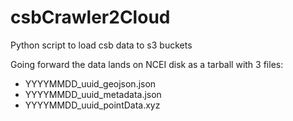 # csbCrawler2Cloud
Python script to load csb data to s3 buckets

Going forward the data lands on NCEI disk as a tarball with 3 files:
 - YYYYMMDD_uuid_geojson.json
 - YYYYMMDD_uuid_metadata.json
 - YYYYMMDD_uuid_pointData.xyz
 
 
 
 